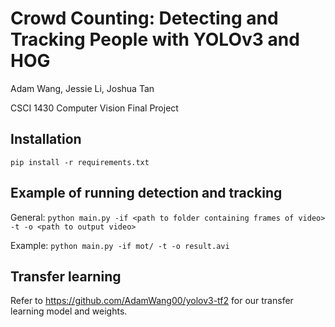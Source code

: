 # Crowd Counting: Detecting and Tracking People with YOLOv3 and HOG

Adam Wang, Jessie Li, Joshua Tan

CSCI 1430 Computer Vision Final Project

## Installation

`pip install -r requirements.txt`

## Example of running detection and tracking

General:
`python main.py -if <path to folder containing frames of video> -t -o <path to output video>`

Example:
`python main.py -if mot/ -t -o result.avi`

## Transfer learning

Refer to https://github.com/AdamWang00/yolov3-tf2 for our transfer learning model and weights.
